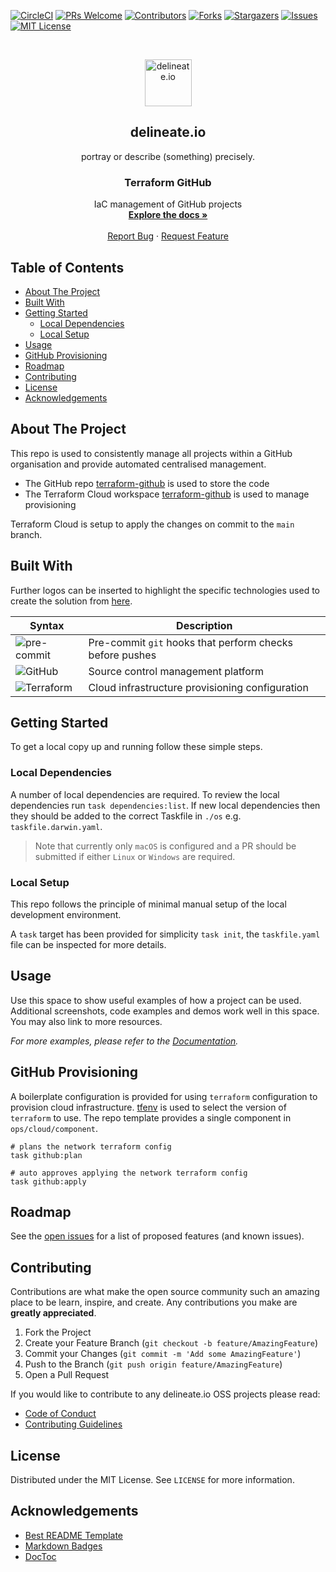 [![CircleCI][circleci-url]][circleci-url]
[![PRs Welcome][pr-welcome-shield]][pr-welcome-url]
[![Contributors][contributors-shield]][contributors-url]
[![Forks][forks-shield]][forks-url]
[![Stargazers][stars-shield]][stars-url]
[![Issues][issues-shield]][issues-url]
[![MIT License][license-shield]][license-url]

<!-- PROJECT LOGO -->
<br />
<p align="center">
  <img alt="delineate.io" src="https://github.com/delineateio/.github/blob/master/assets/logo.png?raw=true" height="75" />
  <h2 align="center">delineate.io</h2>
  <p align="center">portray or describe (something) precisely.</p>

  <h3 align="center">Terraform GitHub</h3>

  <p align="center">
    IaC management of GitHub projects
    <br />
    <a href="https://github.com/delineateio/terraform-github"><strong>Explore the docs »</strong></a>
    <br />
    <br />
    <a href="https://github.com/delineateio/terraform-github/issues">Report Bug</a>
    ·
    <a href="https://github.com/delineateio/terraform-github/issues">Request Feature</a>
  </p>
</p>

## Table of Contents

<!-- START doctoc generated TOC please keep comment here to allow auto update -->
<!-- DON'T EDIT THIS SECTION, INSTEAD RE-RUN doctoc TO UPDATE -->

- [About The Project](#about-the-project)
- [Built With](#built-with)
- [Getting Started](#getting-started)
  - [Local Dependencies](#local-dependencies)
  - [Local Setup](#local-setup)
- [Usage](#usage)
- [GitHub Provisioning](#github-provisioning)
- [Roadmap](#roadmap)
- [Contributing](#contributing)
- [License](#license)
- [Acknowledgements](#acknowledgements)

<!-- END doctoc generated TOC please keep comment here to allow auto update -->

<!-- ABOUT THE PROJECT -->
## About The Project

This repo is used to consistently manage all projects within a GitHub organisation and provide automated centralised management.

* The GitHub repo [terraform-github](https://github.com/delineateio/terraform-github) is used to store the code
* The Terraform Cloud workspace [terraform-github](https://app.terraform.io/app/delineateio/workspaces/terraform-github) is used to manage provisioning

Terraform Cloud is setup to apply the changes on commit to the `main` branch.

## Built With

Further logos can be inserted to highlight the specific technologies used to create the solution from [here](https://github.com/Ileriayo/markdown-badges).

| Syntax | Description |
| --- | ----------- |
| ![pre-commit](https://img.shields.io/badge/precommit-%235835CC.svg?style=for-the-badge&logo=precommit&logoColor=white) | Pre-commit `git` hooks that perform checks before pushes|
| ![GitHub](https://img.shields.io/badge/github-%23121011.svg?style=for-the-badge&logo=github&logoColor=white) | Source control management platform  |
| ![Terraform](https://img.shields.io/badge/terraform-%235835CC.svg?style=for-the-badge&logo=terraform&logoColor=white) | Cloud infrastructure provisioning configuration|

<!-- GETTING STARTED -->
## Getting Started

To get a local copy up and running follow these simple steps.

### Local Dependencies

A number of local dependencies are required.  To review the local dependencies run `task dependencies:list`.  If new local dependencies then they should be added to the correct Taskfile in `./os` e.g. `taskfile.darwin.yaml`.

> Note that currently only `macOS` is configured and a PR should be submitted if either `Linux` or `Windows` are required.

### Local Setup

This repo follows the principle of minimal manual setup of the local development environment.

 A `task` target has been provided for simplicity ```task init```, the `taskfile.yaml` file can be inspected for more details.

<!-- USAGE EXAMPLES -->
## Usage

Use this space to show useful examples of how a project can be used. Additional screenshots, code examples and demos work well in this space. You may also link to more resources.

_For more examples, please refer to the [Documentation](https://example.com)._

## GitHub Provisioning

A boilerplate configuration is provided for using `terraform` configuration to provision cloud infrastructure.  [tfenv](https://github.com/tfutils/tfenv) is used to select the version of `terraform` to use.  The repo template provides a single component in `ops/cloud/component`.

```shell
# plans the network terraform config
task github:plan

# auto approves applying the network terraform config
task github:apply
```

<!-- ROADMAP -->
## Roadmap

See the [open issues](https://github.com/delineateio/terraform-github/issues) for a list of proposed features (and known issues).

<!-- CONTRIBUTING -->
## Contributing

Contributions are what make the open source community such an amazing place to be learn, inspire, and create. Any contributions you make are **greatly appreciated**.

1. Fork the Project
2. Create your Feature Branch (`git checkout -b feature/AmazingFeature`)
3. Commit your Changes (`git commit -m 'Add some AmazingFeature'`)
4. Push to the Branch (`git push origin feature/AmazingFeature`)
5. Open a Pull Request

If you would like to contribute to any delineate.io OSS projects please read:

* [Code of Conduct](https://github.com/delineateio/.github/blob/master/CODE_OF_CONDUCT.md)
* [Contributing Guidelines](https://github.com/delineateio/.github/blob/master/CONTRIBUTING.md)

<!-- LICENSE -->
## License

Distributed under the MIT License. See `LICENSE` for more information.

<!-- ACKNOWLEDGEMENTS -->
## Acknowledgements

* [Best README Template](https://github.com/othneildrew/Best-README-Template)
* [Markdown Badges](https://github.com/Ileriayo/markdown-badges)
* [DocToc](https://github.com/thlorenz/doctoc)

<!-- MARKDOWN LINKS & IMAGES -->
<!-- https://www.markdownguide.org/basic-syntax/#reference-style-links -->

[circleci-url]: https://img.shields.io/circleci/build/gh/delineateio/terraform-github?style=for-the-badge&logo=circleci
[pr-welcome-shield]: https://img.shields.io/badge/PRs-welcome-ff69b4.svg?style=for-the-badge&logo=github
[pr-welcome-url]: https://github.com/delineateio/terraform-github/issues?q=is%3Aissue+is%3Aopen+label%3A%22good+first+issue
[contributors-shield]: https://img.shields.io/github/contributors/delineateio/terraform-github.svg?style=for-the-badge&logo=github
[contributors-url]: https://github.com/delineateio/terraform-github/graphs/contributors
[forks-shield]: https://img.shields.io/github/forks/delineateio/terraform-github.svg?style=for-the-badge&logo=github
[forks-url]: https://github.com/delineateio/terraform-github/network/members
[stars-shield]: https://img.shields.io/github/stars/delineateio/terraform-github.svg?style=for-the-badge&logo=github
[stars-url]: https://github.com/delineateio/terraform-github/stargazers
[issues-shield]: https://img.shields.io/github/issues/delineateio/terraform-github.svg?style=for-the-badge&logo=github
[issues-url]: https://github.com/delineateio/terraform-github/issues
[license-shield]: https://img.shields.io/github/license/delineateio/terraform-github.svg?style=for-the-badge&logo=github
[license-url]: https://github.com/delineateio/terraform-github/blob/master/LICENSE
[product-screenshot]: https://github.com/delineateio/.github/blob/master/assets/screenshot.png?raw=true
